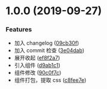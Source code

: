 <a name="1.0.0"></a>

# 1.0.0 (2019-09-27)

### Features

-   加入 changelog ([09cb30f](https://github.com/maguiqing/npm-package/commit/09cb30f))
-   加入 commit 检查 ([3e04dab](https://github.com/maguiqing/npm-package/commit/3e04dab))
-   展开收起 ([ef8f2a7](https://github.com/maguiqing/npm-package/commit/ef8f2a7))
-   引入组件 ([d9ab1c1](https://github.com/maguiqing/npm-package/commit/d9ab1c1))
-   组件修改 ([90c0f7c](https://github.com/maguiqing/npm-package/commit/90c0f7c))
-   组件打包，提取 css ([c8fee7e](https://github.com/maguiqing/npm-package/commit/c8fee7e))
